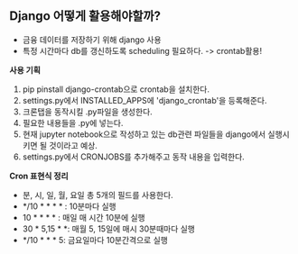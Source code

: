 Django 어떻게 활용해야할까?
-------------------------
* 금융 데이터를 저장하기 위해 django 사용
* 특정 시간마다 db를 갱신하도록 scheduling 필요하다.
    -> crontab활용!

**사용 기획**
1. pip pinstall django-crontab으로 crontab을 설치한다.
2. settings.py에서 INSTALLED_APPS에 'django_crontab'을 등록해준다.
3. 크론탭을 동작시킬 .py파일을 생성한다.
4. 필요한 내용들을 .py에 넣는다.
5. 현재 jupyter notebook으로 작성하고 있는 db관련 파일들을 django에서 실행시키면 될 것이라고 예상.
6. settings.py에서 CRONJOBS를 추가해주고 동작 내용을 입력한다.

**Cron 표현식 정리**
* 분, 시, 일, 월, 요일 총 5개의 필드를 사용한다.
* */10 * * * * : 10분마다 실행
* 10 * * * * : 매일 매 시간 10분에 실행
* 30 * 5,15 * *: 매월 5, 15일에 매시 30분때마다 실행
* */10 * * * 5: 금요일마다 10분간격으로 실행